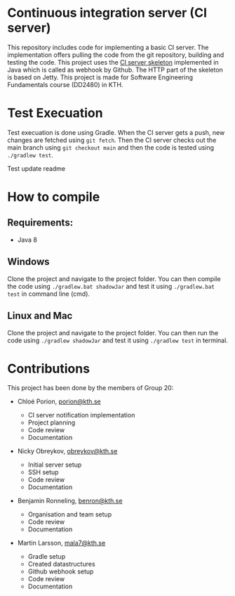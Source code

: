 # Continuous integration server (CI server)

This repository includes code for implementing a basic CI server. The implementation offers pulling the code from the git repository, building and testing the code. This project uses the [CI server skeleton](https://github.com/KTH-DD2480/smallest-java-ci) implemented in Java which is called as webhook by Github. The HTTP part of the skeleton is based on Jetty. This project is made for Software Engineering Fundamentals course (DD2480) in KTH.

# Test Execuation
Test execuation is done using Gradle. When the CI server gets a push, new changes are fetched using ```git fetch```. Then the CI server checks out the main branch using ```git checkout main``` and then the code is tested using ```./gradlew test```.

Test update readme


# How to compile

## Requirements:
- Java 8 

## Windows
Clone the project and navigate to the project folder. You can then compile the code using ```./gradlew.bat shadowJar``` and test it using ```./gradlew.bat test``` in command line (cmd).


## Linux and Mac

Clone the project and navigate to the project folder. You can then run the code using ```./gradlew shadowJar``` and test it using ```./gradlew test``` in terminal.


# Contributions

This project has been done by the members of Group 20: 

- Chloé Porion, porion@kth.se 
    - CI server notification implementation
    - Project planning
    - Code review
    - Documentation

- Nicky Obreykov, obreykov@kth.se
    - Initial server setup
    - SSH setup
    - Code review
    - Documentation

- Benjamin Ronneling, benron@kth.se
    - Organisation and team setup 
    - Code review
    - Documentation

   
- Martin Larsson, mala7@kth.se
    - Gradle setup
    - Created datastructures 
    - Github webhook setup   
    - Code review
    - Documentation



